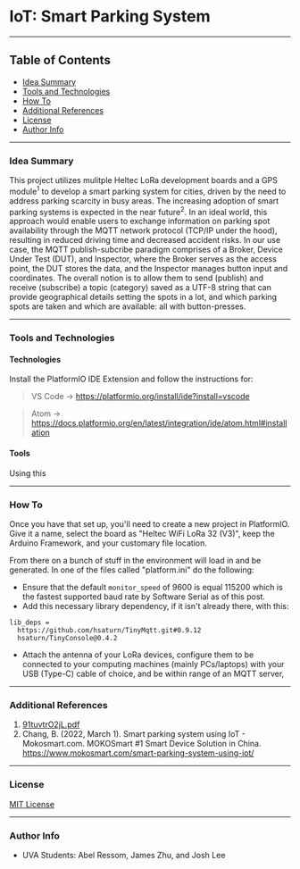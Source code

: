 # IoT: Smart Parking System


---

## Table of Contents

- [Idea Summary](#idea-summary)
- [Tools and Technologies](#tools-and-technologies)
- [How To](#how-to)
- [Additional References](#additional-references)
- [License](#license)
- [Author Info](#author-info)

---


### Idea Summary

This project utilizes mulitple Heltec LoRa development boards and a GPS module<sup>1</sup> to develop a smart parking system for cities, driven by the need to address parking scarcity in busy areas. The increasing adoption of smart parking systems is expected in the near future<sup>2</sup>. In an ideal world, this approach would enable users to exchange information on parking spot availability through the MQTT network protocol (TCP/IP under the hood), resulting in reduced driving time and decreased accident risks. In our use case, the MQTT publish-subcribe paradigm comprises of a Broker, Device Under Test (DUT), and Inspector, where the Broker serves as the access point, the DUT stores the data, and the Inspector manages button input and coordinates. The overall notion is to allow them to send (publish) and receive (subscribe) a topic (category) saved as a UTF-8 string that can provide geographical details setting the spots in a lot, and  which parking spots are taken and which are available: all with button-presses.

---

### Tools and Technologies

#### Technologies
Install the PlatformIO IDE Extension and follow the instructions for: 

> VS Code → https://platformio.org/install/ide?install=vscode

> Atom → https://docs.platformio.org/en/latest/integration/ide/atom.html#installation


#### Tools
Using this

---

### How To

Once you have that set up, you'll need to create a new project in PlatformIO. Give it a name, select the board as "Heltec WiFi LoRa 32 (V3)", keep the Arduino Framework, and your customary file location. 

From there on a bunch of stuff in the environment will load in and be generated. In one of the files called "platform.ini" do the following:

- Ensure that the default `monitor_speed` of 9600 is equal 115200 which is the fastest supported baud rate by Software Serial as of this post.
- Add this necessary library dependency, if it isn't already there, with this:

```
lib_deps =
  https://github.com/hsaturn/TinyMqtt.git#0.9.12
  hsaturn/TinyConsole@0.4.2
```

- Attach the antenna of your LoRa devices, configure them to be connected to your computing machines (mainly PCs/laptops) with your USB (Type-C) cable of choice, and be within range of an MQTT server, 

---

### Additional References

1. [91tuvtrO2jL.pdf](https://github.com/Honestabe9/IoTSmartParkingSystem/files/11425854/91tuvtrO2jL.pdf)
2. Chang, B. (2022, March 1). Smart parking system using IoT - Mokosmart.com. MOKOSmart #1 Smart Device Solution in China. https://www.mokosmart.com/smart-parking-system-using-iot/



---

### License
[MIT License](https://github.com/Honestabe9/IoTSmartParkingSystem/blob/main/LICENSE)






---

### Author Info

- UVA Students: Abel Ressom, James Zhu, and Josh Lee
